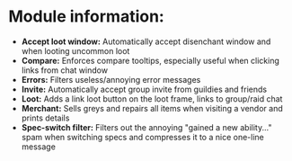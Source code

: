 # Module information:

- **Accept loot window:** Automatically accept disenchant window and when looting uncommon loot
- **Compare:** Enforces compare tooltips, especially useful when clicking links from chat window
- **Errors:** Filters useless/annoying error messages
- **Invite:** Automatically accept group invite from guildies and friends
- **Loot:** Adds a link loot button on the loot frame, links to group/raid chat
- **Merchant:** Sells greys and repairs all items when visiting a vendor and prints details
- **Spec-switch filter:** Filters out the annoying "gained a new ability..." spam when switching specs
and compresses it to a nice one-line message
